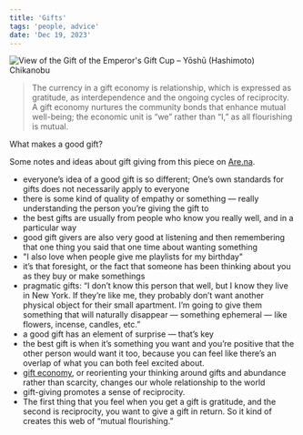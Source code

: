 ```yaml
---
title: 'Gifts'
tags: 'people, advice'
date: 'Dec 19, 2023'
---
```


![View of the Gift of the Emperor's Gift Cup – Yōshū (Hashimoto) Chikanobu](/images/gift.jpeg)

> The currency in a gift economy is relationship, which is expressed as gratitude, as interdependence and the ongoing cycles of reciprocity. A gift economy nurtures the community bonds that enhance mutual well-being; the economic unit is “we” rather than “I,” as all flourishing is mutual.

What makes a good gift?

Some notes and ideas about gift giving from this piece on [Are.na](https://www.are.na/blog/gift-shop-talk).

- everyone’s idea of a good gift is so different; One’s own standards for gifts does not necessarily apply to everyone
- there is some kind of quality of empathy or something — really understanding the person you’re giving the gift to
- the best gifts are usually from people who know you really well, and in a particular way
- good gift givers are also very good at listening and then remembering that one thing you said that one time about wanting something
- "I also love when people give me playlists for my birthday"
- it’s that foresight, or the fact that someone has been thinking about you as they buy or make somethings
- pragmatic gifts: “I don’t know this person that well, but I know they live in New York. If they’re like me, they probably don’t want another physical object for their small apartment. I’m going to give them something that will naturally disappear — something ephemeral — like flowers, incense, candles, etc.”
- a good gift has an element of surprise — that’s key
- the best gift is when it’s something you want and you’re positive that the other person would want it too, because you can feel like there’s an overlap of what you can both feel excited about.
- [gift economy](https://emergencemagazine.org/essay/the-serviceberry/), or reorienting your thinking around gifts and abundance rather than scarcity, changes our whole relationship to the world
- gift-giving promotes a sense of reciprocity.
- The first thing that you feel when you get a gift is gratitude, and the second is reciprocity, you want to give a gift in return. So it kind of creates this web of “mutual flourishing.”
